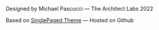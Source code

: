 

Designed by Michael Pascucci
&mdash;
<i class="fa-regular fa-copyright"></i> The Architect Labs 2022

Based on [SinglePaged Theme](https://github.com/t413/SinglePaged)
&mdash;
Hosted on Github <i class="fa-brands fa-github"></i>

<!--
&mdash;
This site is [open source]({{ site.source_link }})
-->
